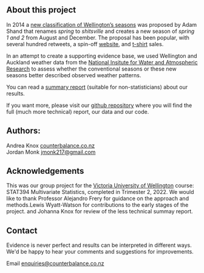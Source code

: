 ## About this project

In 2014 a [new classification of Wellington’s seasons](https://twitter.com/adamshand/status/513197000930521089?cxt=HHwWgsCTxIH9np8OAAAA) was proposed by Adam Shand that renames _spring_ to _shitsville_ and creates a new season of _spring 1 and 2_ from August and December. The proposal has been popular, with several hundred retweets, a spin-off [website](https://www.realnzweather.com), and [t-shirt](https://shitsville.printmighty.co.nz) sales.  

In an attempt to create a supporting evidence base, we used Wellington and Auckland weather data from the [National Insitute for Water and Atmospheric Research](https://cliflo.niwa.co.nz/) to assess whether the conventional seasons or these new seasons better described observed weather patterns. 

You can read a [summary report](https://andreaknox-nz.github.io/real_seasons/summary_report_less_technical/summary_report.html) (suitable for non-statisticians) about our results.

If you want more, please visit our [github repository](https://github.com/andreaknox-nz/real_seasons) where you will find the full (much more technical) report, our data and our code.

## Authors: 
Andrea Knox [counterbalance.co.nz](https://counterbalance.co.nz>)  
Jordan Monk <jmonk217@gmail.com>

## Acknowledgements
This was our group project for the [Victoria University of Wellington](https://www.wgtn.ac.nz/) course: STAT394 Multivariate Statistics, completed in Trimester 2, 2022. We would like to thank Professor Alejandro Frery for guidance on the approach and methods.Lewis Wyatt-Watson for contributions to the early stages of the project. and Johanna Knox for review of the less technical summay report.

## Contact
Evidence is never perfect and results can be interpreted in different ways. We'd be happy to hear your comments and suggestions for improvements.

Email <enquiries@counterbalance.co.nz>
